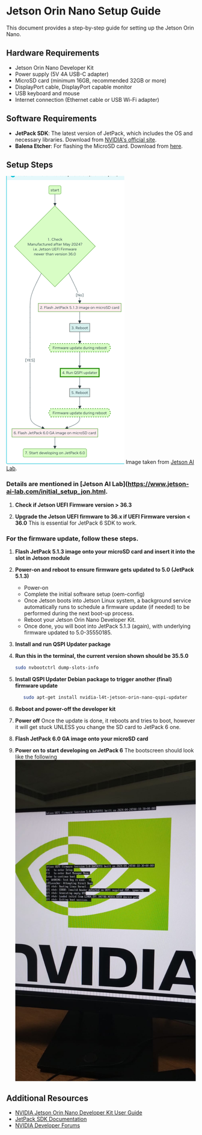 # Jetson Orin Nano Setup Guide

This document provides a step-by-step guide for setting up the Jetson Orin Nano. 

## Hardware Requirements

- Jetson Orin Nano Developer Kit
- Power supply (5V 4A USB-C adapter)
- MicroSD card (minimum 16GB, recommended 32GB or more)
- DisplayPort cable, DisplayPort capable monitor 
- USB keyboard and mouse
- Internet connection (Ethernet cable or USB Wi-Fi adapter)

## Software Requirements

- **JetPack SDK**: The latest version of JetPack, which includes the OS and necessary libraries. Download from [NVIDIA's official site](https://developer.nvidia.com/embedded/jetpack).
- **Balena Etcher**: For flashing the MicroSD card. Download from [here](https://www.balena.io/etcher/).

## Setup Steps
![Firmware Update Flowchart](./image.png)
 Image taken from [Jetson AI Lab](https://www.jetson-ai-lab.com/initial_setup_jon.html).


 ### Details are mentioned in [Jetson AI Lab](https://www.jetson-ai-lab.com/initial_setup_jon.html.
 

1. **Check if Jetson UEFI Firmware version > 36.3**
 
2. **Upgrade the Jetson UEFI firmware to 36.x if UEFI Firmware version < 36.0**
     This is essential for JetPack 6 SDK to work.
   
 ### For the firmware update, follow these steps.
   
1. **Flash JetPack 5.1.3 image onto your microSD card and insert it into the slot in Jetson module**
   
2. **Power-on and reboot to ensure firmware gets updated to 5.0 (JetPack 5.1.3)**
      - Power-on
      - Complete the initial software setup (oem-config)
      - Once Jetson boots into Jetson Linux system, a background service automatically runs to schedule a firmware update (if needed) to be performed during the next boot-up process.
      - Reboot your Jetson Orin Nano Developer Kit.
      - Once done, you will boot into JetPack 5.1.3 (again), with underlying firmware updated to 5.0-35550185.
        
3. **Install and run QSPI Updater package**
   
4. **Run this in the terminal, the current version shown should be 35.5.0**
     ```bash
   sudo nvbootctrl dump-slots-info
      ```
5. **Install QSPI Updater Debian package to trigger another (final) firmware update**
      ```bash
         sudo apt-get install nvidia-l4t-jetson-orin-nano-qspi-updater
      ```
6. **Reboot and power-off the developer kit**

7. **Power off**
   Once the update is done, it reboots and tries to boot, however it will get stuck UNLESS you change the SD card to JetPack 6 one.

8. **Flash JetPack 6.0 GA image onto your microSD card**

9. **Power on to start developing on JetPack 6**
       The bootscreen should look like the following
       ![](./bootscreen.jpeg)
    


## Additional Resources

- [NVIDIA Jetson Orin Nano Developer Kit User Guide](https://developer.nvidia.com/embedded/learn/get-started-jetson-orin-nano-devkit)
- [JetPack SDK Documentation](https://developer.nvidia.com/embedded/jetpack)
- [NVIDIA Developer Forums](https://forums.developer.nvidia.com/c/agx-autonomous-machines/Jetson/)


